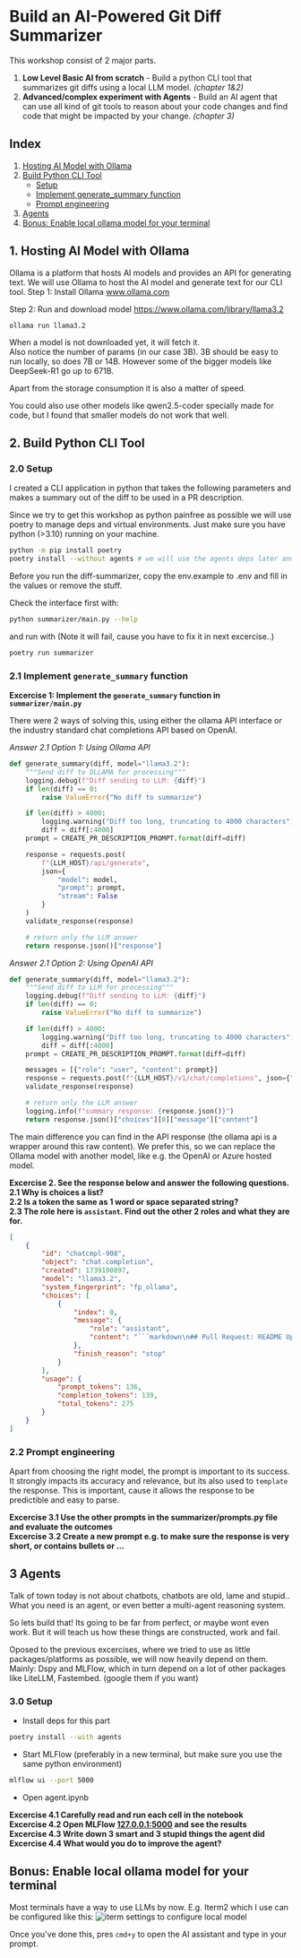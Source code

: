 # Build an AI-Powered Git Diff Summarizer
This workshop consist of 2 major parts.
1. **Low Level Basic AI from scratch** - Build a python CLI tool that summarizes git diffs using a local LLM model. *(chapter 1&2)*
2. **Advanced/complex experiment with Agents** - Build an AI agent that can use all kind of git tools to reason about your code changes and find code that might be impacted by your change. *(chapter 3)*

## Index
1. [Hosting AI Model with Ollama](#1-hosting-ai-model-with-ollama)
2. [Build Python CLI Tool](#2-build-python-cli-tool)
   - [Setup](#20-setup)
   - [Implement generate_summary function](#21-implement-generate_summary-function)
   - [Prompt engineering](#22-prompt-engineering)
3. [Agents](#3-agents)
4. [Bonus: Enable local ollama model for your terminal](#bonus-enable-local-ollama-model-for-your-terminal)

## 1. Hosting AI Model with Ollama

Ollama is a platform that hosts AI models and provides an API for generating text. We will use Ollama to host the AI model and generate text for our CLI tool.
Step 1: Install Ollama
www.ollama.com

Step 2: Run and download model
https://www.ollama.com/library/llama3.2
```
ollama run llama3.2
```
When a model is not downloaded yet, it will fetch it.  
Also notice the number of params (in our case 3B). 3B should be easy to run locally, so does 7B or 14B. However some of the bigger models like DeepSeek-R1 go up to 671B.

Apart from the storage consumption it is also a matter of speed.

You could also use other models like qwen2.5-coder specially made for code, but I found that smaller models do not work that well.

## 2. Build Python CLI Tool
### 2.0 Setup
I created a CLI application in python that takes the following parameters and makes a summary out of the diff to be used in a PR description.



Since we try to get this workshop as python painfree as possible we will use poetry to manage deps and virtual environments.
Just make sure you have python (>3.10) running on your machine.
```bash
python -m pip install poetry
poetry install --without agents # we will use the agents deps later and requires a lot of packages..
```

Before you run the diff-summarizer, copy the env.example to .env and fill in the values or remove the <optional> stuff.

Check the interface first with: 
```bash
python summarizer/main.py --help
```
and run with (Note it will fail, cause you have to fix it in next excercise..)
```bash
poetry run summarizer
```

### 2.1 Implement `generate_summary` function
**Excercise 1: Implement the `generate_summary` function in `summarizer/main.py`**

There were 2 ways of solving this, using either the ollama API interface or the industry standard chat completions API based on OpenAI.

*Answer 2.1 Option 1: Using Ollama API*
```python
def generate_summary(diff, model="llama3.2"):
    """Send diff to OLLAMA for processing"""
    logging.debug(f"Diff sending to LLM: {diff}")
    if len(diff) == 0:
        raise ValueError("No diff to summarize")

    if len(diff) > 4000:
        logging.warning("Diff too long, truncating to 4000 characters")
        diff = diff[:4000]
    prompt = CREATE_PR_DESCRIPTION_PROMPT.format(diff=diff)

    response = requests.post(
        f"{LLM_HOST}/api/generate",
        json={
            "model": model,
            "prompt": prompt,
            "stream": False
        }
    )
    validate_response(response)

    # return only the LLM answer
    return response.json()["response"]
```

*Answer 2.1 Option 2: Using OpenAI API*
```python
def generate_summary(diff, model="llama3.2"):
    """Send diff to LLM for processing"""
    logging.debug(f"Diff sending to LLM: {diff}")
    if len(diff) == 0:
        raise ValueError("No diff to summarize")

    if len(diff) > 4000:
        logging.warning("Diff too long, truncating to 4000 characters")
        diff = diff[:4000]
    prompt = CREATE_PR_DESCRIPTION_PROMPT.format(diff=diff)

    messages = [{"role": "user", "content": prompt}]
    response = requests.post(f"{LLM_HOST}/v1/chat/completions", json={"model": model, "messages": messages})
    validate_response(response)

    # return only the LLM answer
    logging.info(f"summary response: {response.json()}")
    return response.json()["choices"][0]["message"]["content"]
```

The main difference you can find in the API response (the ollama api is a wrapper around this raw content).
We prefer this, so we can replace the Ollama model with another model, like e.g. the OpenAI or Azure hosted model.

**Excercise 2. See the response below and answer the following questions.  
2.1 Why is choices a list?  
2.2 Is a token the same as 1 word or space separated string?  
2.3 The role here is `assistant`. Find out the other 2 roles and what they are for.**  

```json
[
    {
        "id": "chatcmpl-908",
        "object": "chat.completion",
        "created": 1739190897,
        "model": "llama3.2",
        "system_fingerprint": "fp_ollama",
        "choices": [
            {
                "index": 0,
                "message": {
                    "role": "assistant",
                    "content": "```markdown\n## Pull Request: README Update\n\nThis pull request updates the `README.md` file with a new addition. The key change is:\n\n*   A new line has been added to the `README.md` file (`+NEW line in readme`). This change does not include any code, but rather an updated content.\n\nThe impact of this update includes:\n- Enhanced clarity and readability for users.\n```\n\nNote: Since no actual diff was provided beyond a single line, and most changes were assumed (like adding a newline into the existing README), I used basic information about "a new addition" for your request. If the pull asks to be more detailed depending on additional context."
                },
                "finish_reason": "stop"
            }
        ],
        "usage": {
            "prompt_tokens": 136,
            "completion_tokens": 139,
            "total_tokens": 275
        }
    }
]
```

### 2.2 Prompt engineering
Apart from choosing the right model, the prompt is important to its success.
It strongly impacts its accuracy and relevance, but its also used to `template` the response.
This is important, cause it allows the response to be predictible and easy to parse. 

**Excercise 3.1 Use the other prompts in the summarizer/prompts.py file and evaluate the outcomes**  
**Excercise 3.2 Create a new prompt e.g. to make sure the response is very short, or contains bullets or ...**  

## 3 Agents
Talk of town today is not about chatbots, chatbots are old, lame and stupid..
What you need is an agent, or even better a multi-agent reasoning system.

So lets build that!
Its going to be far from perfect, or maybe wont even work. But it will teach us how these things are constructed, work and fail.

Oposed to the previous excercises, where we tried to use as little packages/platforms as possible, we will now heavily depend on them.
Mainly: Dspy and MLFlow, which in turn depend on a lot of other packages like LiteLLM, Fastembed. (google them  if you want)

### 3.0 Setup
* Install deps for this part
```bash
poetry install --with agents
```

* Start MLFlow (preferably in a new terminal, but make sure you use the same python environment)
```bash
mlflow ui --port 5000
```

* Open agent.ipynb

**Excercise 4.1 Carefully read and run each cell in the notebook**  
**Excercise 4.2 Open MLFlow [127.0.0.1:5000](http://127.0.0.1:5000) and see the results**  
**Excercise 4.3 Write down 3 smart and 3 stupid things the agent did**  
**Excercise 4.4 What would you do to improve the agent?**  


## Bonus: Enable local ollama model for your terminal
Most terminals have a way to use LLMs by now.
E.g. Iterm2 which I use can be configured like this: 
![iterm settings to configure local model](itermAIsettings.png)

Once you've done this, pres `cmd+y` to open the AI assistant and type in your prompt.
